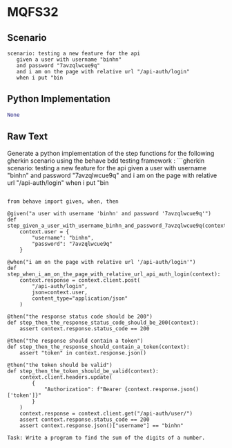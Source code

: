 # MQFS32
## Scenario
```gherkin
scenario: testing a new feature for the api 
   given a user with username "binhn" 
   and password "7avzqlwcue9q" 
   and i am on the page with relative url "/api-auth/login" 
   when i put "bin
```


## Python Implementation
```python
None
```


## Raw Text
Generate a python implementation of the step functions for the following gherkin scenario using the behave bdd testing framework : ```gherkin scenario: testing a new feature for the api given a user with username "binhn" and password "7avzqlwcue9q" and i am on the page with relative url "/api-auth/login" when i put "bin

```

from behave import given, when, then

@given("a user with username 'binhn' and password '7avzqlwcue9q'")
def step_given_a_user_with_username_binhn_and_password_7avzqlwcue9q(context):
    context.user = {
        "username": "binhn",
        "password": "7avzqlwcue9q"
    }

@when("i am on the page with relative url '/api-auth/login'")
def step_when_i_am_on_the_page_with_relative_url_api_auth_login(context):
    context.response = context.client.post(
        "/api-auth/login",
        json=context.user,
        content_type="application/json"
    )

@then("the response status code should be 200")
def step_then_the_response_status_code_should_be_200(context):
    assert context.response.status_code == 200

@then("the response should contain a token")
def step_then_the_response_should_contain_a_token(context):
    assert "token" in context.response.json()

@then("the token should be valid")
def step_then_the_token_should_be_valid(context):
    context.client.headers.update(
        {
            "Authorization": f"Bearer {context.response.json()['token']}"
        }
    )
    context.response = context.client.get("/api-auth/user/")
    assert context.response.status_code == 200
    assert context.response.json()["username"] == "binhn"

Task: Write a program to find the sum of the digits of a number.
